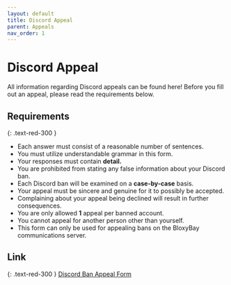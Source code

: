 ```yaml
---
layout: default
title: Discord Appeal
parent: Appeals
nav_order: 1
---
```


# Discord Appeal 
All information regarding Discord appeals can be found here! Before you fill out an appeal, please read the requirements below. 

## Requirements 
{: .text-red-300 }
- Each answer must consist of a reasonable number of sentences.
- You must utilize understandable grammar in this form.
- Your responses must contain **detail.**
- You are prohibited from stating any false information about your Discord ban. 
- Each Discord ban will be examined on a **case-by-case** basis. 
- Your appeal must be sincere and genuine for it to possibly be accepted.
- Complaining about your appeal being declined will result in further consequences.
- You are only allowed **1** appeal per banned account.
- You cannot appeal for another person other than yourself.
- This form can only be used for appealing bans on the BloxyBay communications server.

## Link 
{: .text-red-300 }
[Discord Ban Appeal Form]()
